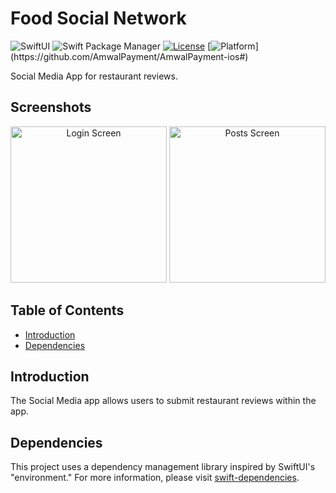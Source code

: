 # Food Social Network
![SwiftUI](https://img.shields.io/badge/SwiftUI-blue.svg?style=flat)
![Swift Package Manager](https://img.shields.io/badge/Swift%20Package%20Manager-compatible-brightgreen.svg)
[![License](https://img.shields.io/cocoapods/l/AmwalPayment.svg?style=flat)](https://github.com/AmwalPayment/AmwalPayment-ios/blob/master/LICENSE)
[![Platform](https://img.shields.io/cocoapods/p/ios.svg?)](https://github.com/AmwalPayment/AmwalPayment-ios#)

Social Media App for restaurant reviews.

## Screenshots
<p align="center">
  <img src="https://raw.githubusercontent.com/knight6700/SocialNetwork/develop/fastlane/screenshots/en-US/iPhone 13-login_framed.png" alt="Login Screen" width="250"/> 
  <img src="https://raw.githubusercontent.com/knight6700/SocialNetwork/develop/fastlane/screenshots/en-US/iPhone 14-posts_framed.png" alt="Posts Screen" width="250"/> 
</p>

## Table of Contents
- [Introduction](#introduction)
- [Dependencies](#dependencies)

## Introduction
The Social Media app allows users to submit restaurant reviews within the app.

## Dependencies
This project uses a dependency management library inspired by SwiftUI's "environment." For more information, please visit [swift-dependencies](https://github.com/pointfreeco/swift-dependencies).
